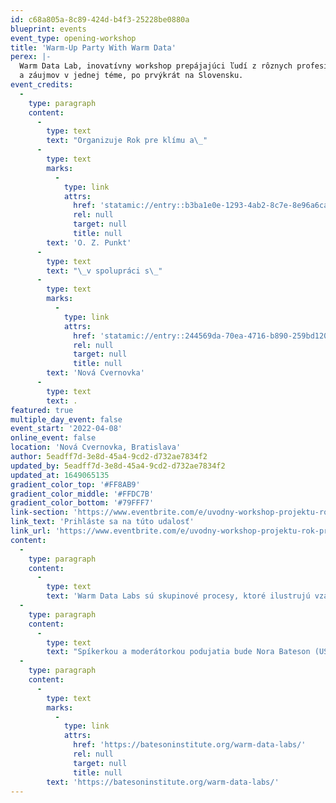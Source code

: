 ```yaml
---
id: c68a805a-8c89-424d-b4f3-25228be0880a
blueprint: events
event_type: opening-workshop
title: 'Warm-Up Party With Warm Data'
perex: |-
  Warm Data Lab, inovatívny workshop prepájajúci ľudí z rôznych profesií, generácií 
  a záujmov v jednej téme, po prvýkrát na Slovensku.
event_credits:
  -
    type: paragraph
    content:
      -
        type: text
        text: "Organizuje Rok pre klímu a\_"
      -
        type: text
        marks:
          -
            type: link
            attrs:
              href: 'statamic://entry::b3ba1e0e-1293-4ab2-8c7e-8e96a6caafa2'
              rel: null
              target: null
              title: null
        text: 'O. Z. Punkt'
      -
        type: text
        text: "\_v spolupráci s\_"
      -
        type: text
        marks:
          -
            type: link
            attrs:
              href: 'statamic://entry::244569da-70ea-4716-b890-259bd12017a4'
              rel: null
              target: null
              title: null
        text: 'Nová Cvernovka'
      -
        type: text
        text: .
featured: true
multiple_day_event: false
event_start: '2022-04-08'
online_event: false
location: 'Nová Cvernovka, Bratislava'
author: 5eadff7d-3e8d-45a4-9cd2-d732ae7834f2
updated_by: 5eadff7d-3e8d-45a4-9cd2-d732ae7834f2
updated_at: 1649065135
gradient_color_top: '#FF8AB9'
gradient_color_middle: '#FFDC7B'
gradient_color_bottom: '#79FFF7'
link-section: 'https://www.eventbrite.com/e/uvodny-workshop-projektu-rok-pre-klimu-warm-data-lab-so-specialnou-hostkou-registration-310481858597'
link_text: 'Prihláste sa na túto udalosť'
link_url: 'https://www.eventbrite.com/e/uvodny-workshop-projektu-rok-pre-klimu-warm-data-lab-so-specialnou-hostkou-registration-310481858597'
content:
  -
    type: paragraph
    content:
      -
        type: text
        text: 'Warm Data Labs sú skupinové procesy, ktoré ilustrujú vzájomnú závislosť a umožňujú pochopenie systémových vzorcov pre ľudí bez predchádzajúceho kontaktu s teóriou systémov. Warm Data Labs prinášajú nové spoločenské reakcie na komplexné výzvy.'
  -
    type: paragraph
    content:
      -
        type: text
        text: "Spíkerkou a moderátorkou podujatia bude Nora Bateson (USA),\_ oceňovaná filmárka, spisovateľka a pedagogička, ako aj prezidentka Medzinárodného Batesonovho inštitútu so sídlom vo Švédsku. Vo svojej praxi si kladie otázku: \"Ako môžeme zlepšiť naše vnímanie zložitosti, v ktorej žijeme, aby sme mohli zlepšiť našu interakciu so svetom?\". Počas workshopu pozývame partnerov projektu a hostí, aby sa podieľali na spoločnom procese, ktorý nás nielen priblíži k pochopeniu potreby mentálneho posunu od klimatickej krízy k starostlivosti o klímu, ale nás aj vzájomne zblíži."
  -
    type: paragraph
    content:
      -
        type: text
        marks:
          -
            type: link
            attrs:
              href: 'https://batesoninstitute.org/warm-data-labs/'
              rel: null
              target: null
              title: null
        text: 'https://batesoninstitute.org/warm-data-labs/'
---
```

